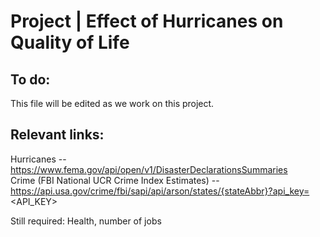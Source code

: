 # Project | Effect of Hurricanes on Quality of Life

## To do:

This file will be edited as we work on this project. 


## Relevant links:
  Hurricanes -- https://www.fema.gov/api/open/v1/DisasterDeclarationsSummaries                          
  Crime (FBI National UCR Crime Index Estimates)
  -- https://api.usa.gov/crime/fbi/sapi/api/arson/states/{stateAbbr}?api_key=<API_KEY>

Still required: Health,  number of jobs

